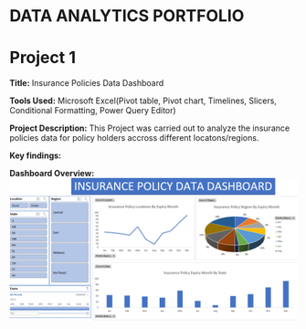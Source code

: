 # DATA ANALYTICS PORTFOLIO
# Project 1
**Title:** Insurance Policies Data Dashboard

**Tools Used:** Microsoft Excel(Pivot table, Pivot chart, Timelines, Slicers, Conditional Formatting, Power Query Editor)
 
**Project Description:** This Project was carried out to analyze the insurance policies data for policy holders accross different locatons/regions.
 
**Key findings:**

**Dashboard Overview:**
![Insurance](Insurance.png)
